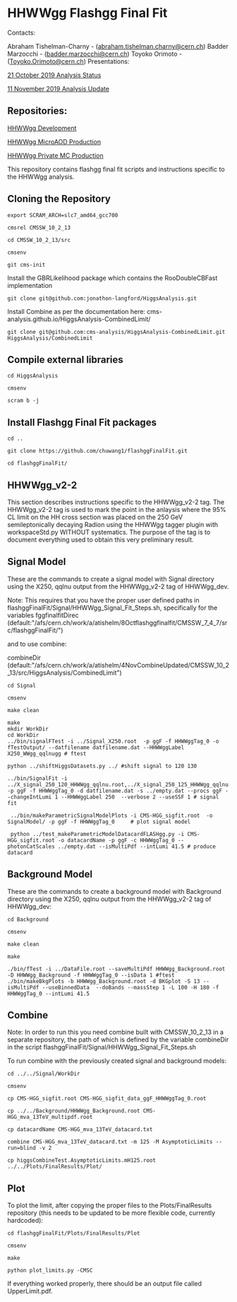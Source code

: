 HHWWgg Flashgg Final Fit
========================
Contacts:

Abraham Tishelman-Charny - (abraham.tishelman.charny@cern.ch)
Badder Marzocchi - (badder.marzocchi@cern.ch)
Toyoko Orimoto - (Toyoko.Orimoto@cern.ch)
Presentations:

[21 October 2019 Analysis Status](https://indico.cern.ch/event/847927/contributions/3606888/attachments/1930081/3196452/HH_WWgg_Analysis_Status_21_October_2019.pdf)

[11 November 2019 Analysis Update](https://indico.cern.ch/event/847923/contributions/3632148/attachments/1942588/3221820/HH_WWgg_Analysis_Update_11_November_2019_2.pdf)

Repositories:
------------

[HHWWgg Development](https://github.com/atishelmanch/flashgg/tree/HHWWgg_dev)

[HHWWgg MicroAOD Production](https://github.com/atishelmanch/flashgg/tree/HHWWgg_Crab)

[HHWWgg Private MC Production](https://github.com/NEUAnalyses/HH_WWgg/tree/HHWWgg_PrivateMC)

This repository contains flashgg final fit scripts and instructions specific to the HHWWgg analysis.

Cloning the Repository
---------------
```
export SCRAM_ARCH=slc7_amd64_gcc700 

cmsrel CMSSW_10_2_13 

cd CMSSW_10_2_13/src 

cmsenv 

git cms-init
```

Install the GBRLikelihood package which contains the RooDoubleCBFast implementation
```
git clone git@github.com:jonathon-langford/HiggsAnalysis.git
```
Install Combine as per the documentation here: cms-analysis.github.io/HiggsAnalysis-CombinedLimit/
```
git clone git@github.com:cms-analysis/HiggsAnalysis-CombinedLimit.git HiggsAnalysis/CombinedLimit
```
Compile external libraries
-----------------------
```
cd HiggsAnalysis 

cmsenv 

scram b -j
```
Install Flashgg Final Fit packages
-----------------------
```
cd .. 

git clone https://github.com/chuwang1/flashggFinalFit.git

cd flashggFinalFit/
```
HHWWgg_v2-2
-----------
This section describes instructions specific to the HHWWgg_v2-2 tag. The HHWWgg_v2-2 tag is used to mark the point in the anlaysis where the 95% CL limit on the HH cross section was placed on the 250 GeV semileptonically decaying Radion using the HHWWgg tagger plugin with workspaceStd.py WITHOUT systematics. The purpose of the tag is to document everything used to obtain this very preliminary result.

Signal Model
-----------
These are the commands to create a signal model with Signal directory using the X250, qqlnu output from the HHWWgg_v2-2 tag of HHWWgg_dev.

Note: This requires that you have the proper user defined paths in flashggFinalFit/Signal/HHWWgg_Signal_Fit_Steps.sh, specifically for the variables fggfinalfitDirec (default:"/afs/cern.ch/work/a/atishelm/8Octflashggfinalfit/CMSSW_7_4_7/src/flashggFinalFit/")

and to use combine:

combineDir (default:"/afs/cern.ch/work/a/atishelm/4NovCombineUpdated/CMSSW_10_2_13/src/HiggsAnalysis/CombinedLimit")
```
cd Signal

cmsenv

make clean

make
mkdir WorkDir
cd WorkDir
../bin/signalFTest -i ../Signal_X250.root  -p ggF -f HHWWggTag_0 -o fTestOutput/ --datfilename datfilename.dat --HHWWggLabel X250_WWgg_qqlnugg # ftest 

python ../shiftHiggsDatasets.py ../ #shift signal to 120 130

../bin/SignalFit -i ../X_signal_250_120_HHWWgg_qqlnu.root,../X_signal_250_125_HHWWgg_qqlnu.root,../X_signal_250_130_HHWWgg_qqlnu.root -p ggF -f HHWWggTag_0 -d datfilename.dat -s ../empty.dat --procs ggF --changeIntLumi 1 --HHWWggLabel 250  --verbose 2 --useSSF 1 # signal fit  

 ../bin/makeParametricSignalModelPlots -i CMS-HGG_sigfit.root  -o SignalModel/ -p ggF -f HHWWggTag_0     # plot signal model

 python ../test_makeParametricModelDatacardFLASHgg.py -i CMS-HGG_sigfit.root -o datacardName -p ggF -c HHWWggTag_0 --photonCatScales ../empty.dat --isMultiPdf --intLumi 41.5 # produce datacard
```

Background Model
--------------
These are the commands to create a background model with Background directory using the X250, qqlnu output from the HHWWgg_v2-2 tag of HHWWgg_dev:
```
cd Background 

cmsenv 

make clean

make

./bin/fTest -i ../DataFile.root --saveMultiPdf HHWWgg_Background.root  -D HHWWgg_Background -f HHWWggTag_0 --isData 1 #ftest
./bin/makeBkgPlots -b HHWWgg_Background.root -d BKGplot -S 13 --isMultiPdf --useBinnedData  --doBands --massStep 1 -L 100 -H 180 -f HHWWggTag_0 --intLumi 41.5

```
Combine
-----
Note: In order to run this you need combine built with CMSSW_10_2_13 in a separate repository, the path of which is defined by the variable combineDir in the script flashggFinalFit/Signal/HHWWgg_Signal_Fit_Steps.sh

To run combine with the previously created signal and background models:
```
cd ../../Signal/WorkDir

cmsenv

cp CMS-HGG_sigfit.root CMS-HGG_sigfit_data_ggF_HHWWggTag_0.root

cp ../../Background/HHWWgg_Background.root CMS-HGG_mva_13TeV_multipdf.root

cp datacardName CMS-HGG_mva_13TeV_datacard.txt

combine CMS-HGG_mva_13TeV_datacard.txt -m 125 -M AsymptoticLimits --run=blind -v 2

cp higgsCombineTest.AsymptoticLimits.mH125.root ../../Plots/FinalResults/Plot/
```


Plot
--------
To plot the limit, after copying the proper files to the Plots/FinalResults repository (this needs to be updated to be more flexible code, currently hardcoded):
```
cd flashggFinalFit/Plots/FinalResults/Plot

cmsenv

make

python plot_limits.py -CMSC
```
If everything worked properly, there should be an output file called UpperLimit.pdf.
